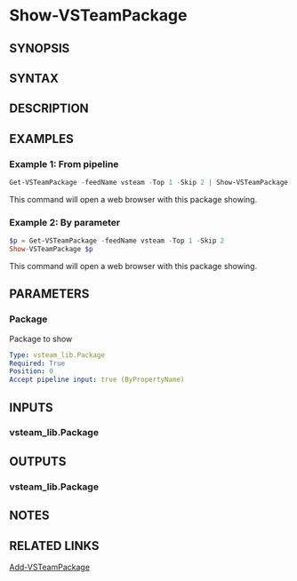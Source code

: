 <!-- #include "./common/header.md" -->

# Show-VSTeamPackage

## SYNOPSIS

<!-- #include "./synopsis/Show-VSTeamPackage.md" -->

## SYNTAX

## DESCRIPTION

<!-- #include "./synopsis/Show-VSTeamPackage.md" -->

## EXAMPLES

### Example 1: From pipeline

```powershell
Get-VSTeamPackage -feedName vsteam -Top 1 -Skip 2 | Show-VSTeamPackage
```

This command will open a web browser with this package showing.

### Example 2: By parameter

```powershell
$p = Get-VSTeamPackage -feedName vsteam -Top 1 -Skip 2
Show-VSTeamPackage $p
```

This command will open a web browser with this package showing.

## PARAMETERS

### Package

Package to show

```yaml
Type: vsteam_lib.Package
Required: True
Position: 0
Accept pipeline input: true (ByPropertyName)
```

## INPUTS

### vsteam_lib.Package

## OUTPUTS

### vsteam_lib.Package

## NOTES

<!-- #include "./common/prerequisites.md" -->

## RELATED LINKS

<!-- #include "./common/related.md" -->

[Add-VSTeamPackage](Add-VSTeamPackage.md)
